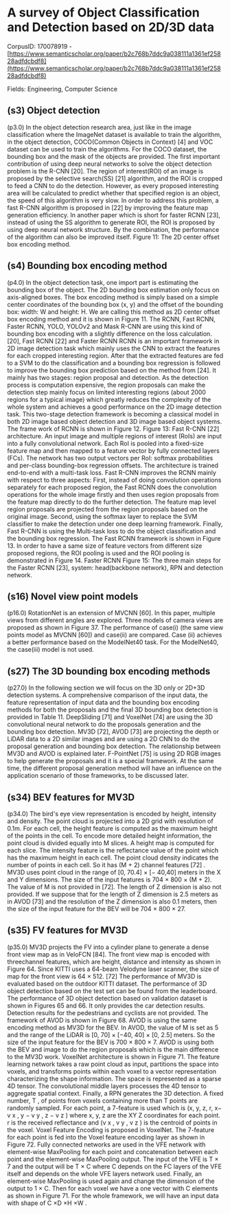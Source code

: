 # A survey of Object Classification and Detection based on 2D/3D data

CorpusID: 170078919 - [https://www.semanticscholar.org/paper/b2c768b7ddc9a038111a1361ef25828adfdcbdf8](https://www.semanticscholar.org/paper/b2c768b7ddc9a038111a1361ef25828adfdcbdf8)

Fields: Engineering, Computer Science

## (s3) Object detection
(p3.0) In the object detection research area, just like in the image classification where the ImageNet dataset is available to train the algorithm, in the object detection, COCO(Common Objects in Context) [4] and VOC dataset can be used to train the algorithms. For the COCO dataset, the bounding box and the mask of the objects are provided. The first important contribution of using deep neural networks to solve the object detection problem is the R-CNN [20]. The region of interest(ROI) of an image is proposed by the selective search(SS) [21] algorithm, and the ROI is cropped to feed a CNN to do the detection. However, as every proposed interesting area will be calculated to predict whether that specified region is an object, the speed of this algorithm is very slow. In order to address this problem, a fast R-CNN algorithm is proposed in [22] by improving the feature map generation efficiency. In another paper which is short for faster RCNN [23], instead of using the SS algorithm to generate ROI, the ROI is proposed by using deep neural network structure. By the combination, the performance of the algorithm can also be improved itself. Figure 11: The 2D center offset box encoding method.
## (s4) Bounding box encoding method
(p4.0) In the object detection task, one import part is estimating the bounding box of the object. The 2D bounding box estimation only focus on axis-aligned boxes. The box encoding method is simply based on a simple center coordinates of the bounding box (x, y) and the offset of the bounding box: width: W and height: H. We are calling this method as 2D center offset box encoding method and it is shown in Figure 11. The RCNN, Fast RCNN, Faster RCNN, YOLO, YOLOv2 and Mask R-CNN are using this kind of bounding box encoding with a slightly difference on the loss calculation. [20], Fast RCNN [22] and Faster RCNN RCNN is an important framework in 2D image detection task which mainly uses the CNN to extract the features for each cropped interesting region. After that the extracted features are fed to a SVM to do the classification and a bounding box regression is followed to improve the bounding box prediction based on the method from [24]. It mainly has two stages: region proposal and detection. As the detection process is computation expensive, the region proposals can make the detection step mainly focus on limited interesting regions (about 2000 regions for a typical image) which greatly reduces the complexity of the whole system and achieves a good performance on the 2D image detection task. This two-stage detection framework is becoming a classical model in both 2D image based object detection and 3D image based object systems. The frame work of RCNN is shown in Figure 12. Figure 13: Fast R-CNN [22] architecture. An input image and multiple regions of interest (RoIs) are input into a fully convolutional network. Each RoI is pooled into a fixed-size feature map and then mapped to a feature vector by fully connected layers (FCs). The network has two output vectors per RoI: softmax probabilities and per-class bounding-box regression offsets. The architecture is trained end-to-end with a multi-task loss.  Fast R-CNN improves the RCNN mainly with respect to three aspects: First, instead of doing convolution operations separately for each proposed region, the Fast RCNN does the convolution operations for the whole image firstly and then uses region proposals from the feature map directly to do the further detection. The feature map level region proposals are projected from the region proposals based on the original image. Second, using the softmax layer to replace the SVM classifier to make the detection under one deep learning framework. Finally, Fast R-CNN is using the Multi-task loss to do the object classification and the bounding box regression. The Fast RCNN framework is shown in Figure 13. In order to have a same size of feature vectors from different size proposed regions, the ROI pooling is used and the ROI pooling is demonstrated in Figure 14. Faster RCNN Figure 15: The three main steps for the Faster RCNN [23], system: head(backbone network), RPN and detection network.
## (s16) Novel view point models
(p16.0) RotationNet is an extension of MVCNN [60]. In this paper, multiple views from different angles are explored. Three models of camera views are proposed as shown in Figure 37. The performance of case(i) (the same view points model as MVCNN [60]) and case(ii) are compared. Case (ii) achieves a better performance based on the ModelNet40 task. For the ModelNet40, the case(iii) model is not used.
## (s27) The 3D bounding box encoding methods
(p27.0) In the following section we will focus on the 3D only or 2D+3D detection systems.  A comprehensive comparison of the input data, the feature representation of input data and the bounding box encoding methods for both the proposals and the final 3D bounding box detection is provided in Table 11. DeepSliding [71] and VoxelNet [74] are using the 3D convolutional neural network to do the proposals generation and the bounding box detection. MV3D [72], AVOD [73] are projecting the depth or LiDAR data to a 2D similar images and are using a 2D CNN to do the proposal generation and bounding box detection. The relationship between MV3D and AVOD is explained later. F-PointNet [75] is using 2D RGB images to help generate the proposals and it is a special framework. At the same time, the different proposal generation method will have an influence on the application scenario of those frameworks, to be discussed later.
## (s34) BEV features for MV3D
(p34.0) The bird's eye view representation is encoded by height, intensity and density. The point cloud is projected into a 2D grid with resolution of 0.1m. For each cell, the height feature is computed as the maximum height of the points in the cell. To encode more detailed height information, the point cloud is divided equally into M slices. A height map is computed for each slice. The intensity feature is the reflectance value of the point which has the maximum height in each cell. The point cloud density indicates the number of points in each cell. So it has (M + 2) channel features [72] . MV3D uses point cloud in the range of [0, 70.4] × [− 40,40] meters in the X and Y dimensions. The size of the input features is 704 × 800 × (M + 2). The value of M is not provided in [72]. The length of Z dimension is also not provided. If we suppose that for the length of Z dimension is 2.5 meters as in AVOD [73] and the resolution of the Z dimension is also 0.1 meters, then the size of the input feature for the BEV will be 704 × 800 × 27.
## (s35) FV features for MV3D
(p35.0) MV3D projects the FV into a cylinder plane to generate a dense front view map as in VeloFCN [84]. The front view map is encoded with threechannel features, which are height, distance and intensity as shown in Figure  64. Since KITTI uses a 64-beam Velodyne laser scanner, the size of map for the front view is 64 × 512.  [72] The performance of MV3D is evaluated based on the outdoor KITTI dataset. The performance of 3D object detection based on the test set can be found from the leaderboard. The performance of 3D object detection based on validation dataset is shown in Figures 65 and 66. It only provides the car detection results. Detection results for the pedestrians and cyclists are not provided.   The framework of AVOD is shown in Figure 68. AVOD is using the same encoding method as MV3D for the BEV. In AVOD, the value of M is set as 5 and the range of the LiDAR is [0, 70] × [−40, 40] × [0, 2.5] meters. So the size of the input feature for the BEV is 700 × 800 × 7. AVOD is using both the BEV and image to do the region proposals which is the main difference to the MV3D work.  VoxelNet architecture is shown in Figure 71. The feature learning network takes a raw point cloud as input, partitions the space into voxels, and transforms points within each voxel to a vector representation characterizing the shape information. The space is represented as a sparse 4D tensor. The convolutional middle layers processes the 4D tensor to aggregate spatial context. Finally, a RPN generates the 3D detection. A fixed number, T , of points from voxels containing more than T points are randomly sampled. For each point, a 7-feature is used which is (x, y, z, r, x− v x , y − v y , z − v z ) where x, y, z are the XY Z coordinates for each point. r is the received reflectance and (v x , v y , v z ) is the centroid of points in the voxel. Voxel Feature Encoding is proposed in VoxelNet. The 7-feature for each point is fed into the Voxel feature encoding layer as shown in Figure 72. Fully connected networks are used in the VFE network with element-wise MaxPooling for each point and concatenation between each point and the element-wise MaxPooling output. The input of the VFE is T × 7 and the output will be T × C where C depends on the FC layers of the VFE itself and depends on the whole VFE layers network used. Finally, an element-wise MaxPooling is used again and change the dimension of the output to 1 × C. Then for each voxel we have a one vector with C elements as shown in Figure 71. For the whole framework, we will have an input data with shape of C ×D ×H ×W .
